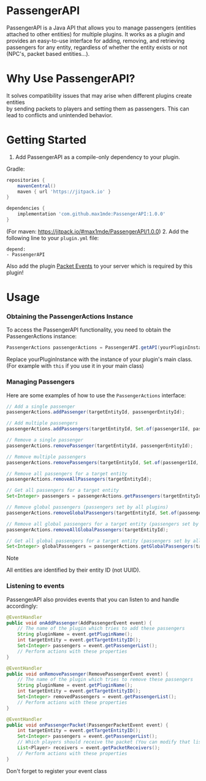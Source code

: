 # PassengerAPI
PassengerAPI is a Java API that allows you to manage passengers (entities attached to other entities) for multiple plugins.
It works as a plugin and provides an easy-to-use interface for adding, removing, and retrieving passengers for any entity,
regardless of whether the entity exists or not (NPC's, packet based entities...).

# Why Use PassengerAPI?
It solves compatibility issues that may arise when different plugins create entities  
by sending packets to players and setting them as passengers.
This can lead to conflicts and unintended behavior.

# Getting Started

1. Add PassengerAPI as a compile-only dependency to your plugin.

Gradle:
```gradle
repositories {
	mavenCentral()
	maven { url 'https://jitpack.io' }
}

dependencies {
	implementation 'com.github.max1mde:PassengerAPI:1.0.0'
}
```
(For maven: https://jitpack.io/#max1mde/PassengerAPI/1.0.0)
2. Add the following line to your `plugin.yml` file:
```
depend:
- PassengerAPI
```

Also add the plugin [Packet Events](https://www.spigotmc.org/resources/packetevents-api.80279/) to your server
which is required by this plugin!

# Usage

### Obtaining the PassengerActions Instance

To access the PassengerAPI functionality, you need to obtain the PassengerActions instance:

```java
PassengerActions passengerActions = PassengerAPI.getAPI(yourPluginInstance);
```
Replace yourPluginInstance with the instance of your plugin's main class.
(For example with `this` if you use it in your main class)

### Managing Passengers

Here are some examples of how to use the `PassengerActions` interface:

```java
// Add a single passenger
passengerActions.addPassenger(targetEntityId, passengerEntityId);

// Add multiple passengers
passengerActions.addPassengers(targetEntityId, Set.of(passenger1Id, passenger2Id, ...));

// Remove a single passenger
passengerActions.removePassenger(targetEntityId, passengerEntityId);

// Remove multiple passengers
passengerActions.removePassengers(targetEntityId, Set.of(passenger1Id, passenger2Id, ...));

// Remove all passengers for a target entity
passengerActions.removeAllPassengers(targetEntityId);

// Get all passengers for a target entity
Set<Integer> passengers = passengerActions.getPassengers(targetEntityId);

// Remove global passengers (passengers set by all plugins)
passengerActions.removeGlobalPassengers(targetEntityId, Set.of(passenger1Id, passenger2Id, ...));

// Remove all global passengers for a target entity (passengers set by all plugins)
passengerActions.removeAllGlobalPassengers(targetEntityId);

// Get all global passengers for a target entity (passengers set by all plugins)
Set<Integer> globalPassengers = passengerActions.getGlobalPassengers(targetEntityId);
```

> [!NOTE]   
> All entities are identified by their entity ID (not UUID).

### Listening to events

PassengerAPI also provides events that you can listen to and handle accordingly:

```java
@EventHandler
public void onAddPassenger(AddPassengerEvent event) {
    // The name of the plugin which tries to add these passengers
    String pluginName = event.getPluginName();
    int targetEntity = event.getTargetEntityID();
    Set<Integer> passengers = event.getPassengerList();
    // Perform actions with these properties
}

@EventHandler
public void onRemovePassenger(RemovePassengerEvent event) {
    // The name of the plugin which tries to remove these passengers
    String pluginName = event.getPluginName();
    int targetEntity = event.getTargetEntityID();
    Set<Integer> removedPassengers = event.getPassengerList();
    // Perform actions with these properties
}

@EventHandler
public void onPassengerPacket(PassengerPacketEvent event) {
    int targetEntity = event.getTargetEntityID();
    Set<Integer> passengers = event.getPassengerList();
    // Which players should receive the packet (You can modify that list)
    List<Player> receivers = event.getPacketReceivers();
    // Perform actions with these properties
}
```
Don't forget to register your event class 
